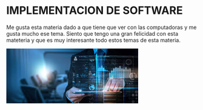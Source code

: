 # IMPLEMENTACION DE SOFTWARE
Me gusta esta materia dado a que tiene que ver con las computadoras y me gusta mucho ese tema.
Siento que tengo una gran felicidad con esta mateteria y que es muy interesante todo estos temas de esta materia.


![image alt](https://github.com/ericksh2208/ImpSofSisln/blob/82c2b7a2335f5f6664a10e2cb7c53b555e669ca4/images.jpg)
